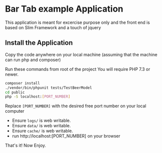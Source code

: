 # Bar Tab example Application 

This application is meant for excercise purpose only and  the front end is based on Slim Framework and a touch of jquery


## Install the Application

Copy the code anywhere on your local machine (assuming that the machine can run php and composer)
 
Run these commands from root of the project You will require PHP 7.3 or newer.

```bash
composer install
./vendor/bin/phpunit tests/TestBeerModel
cd public
php -S localhost:[PORT_NUMBER]
```

Replace `[PORT_NUMBER]` with the desired  free port number on your local computer

* Ensure `logs/` is web writable.
* Ensure `data/` is web writable.
* Ensure `cache/` is web writable.
* run http://localhost:[PORT_NUMBER] on your browser


That's it! Now Enjoy.
